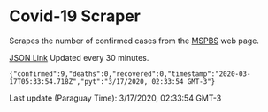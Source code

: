 # Covid-19 Scraper

Scrapes the number of confirmed cases from the [MSPBS](https://www.mspbs.gov.py/covid-19.php) web page.

[JSON Link](https://jmayalag.github.io/covid19-scrape/cases.json)
Updated every 30 minutes.
```
{"confirmed":9,"deaths":0,"recovered":0,"timestamp":"2020-03-17T05:33:54.718Z","pyt":"3/17/2020, 02:33:54 GMT-3"}
```
Last update (Paraguay Time): 3/17/2020, 02:33:54 GMT-3